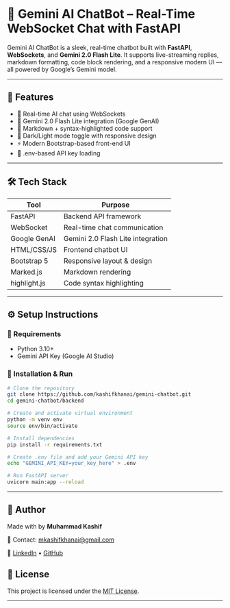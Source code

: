 # 🤖 Gemini AI ChatBot – Real-Time WebSocket Chat with FastAPI

Gemini AI ChatBot is a sleek, real-time chatbot built with **FastAPI**, **WebSockets**, and **Gemini 2.0 Flash Lite**. It supports live-streaming replies, markdown formatting, code block rendering, and a responsive modern UI — all powered by Google’s Gemini model.

---

## 🚀 Features

- 🔌 Real-time AI chat using WebSockets
- 🤖 Gemini 2.0 Flash Lite integration (Google GenAI)
- 📝 Markdown + syntax-highlighted code support
- 🌙 Dark/Light mode toggle with responsive design
- ⚡ Modern Bootstrap-based front-end UI
- 🔐 .env-based API key loading

---

## 🛠️ Tech Stack

| Tool            | Purpose                          |
|-----------------|----------------------------------|
| FastAPI         | Backend API framework            |
| WebSocket       | Real-time chat communication     |
| Google GenAI    | Gemini 2.0 Flash Lite integration|
| HTML/CSS/JS     | Frontend chatbot UI              |
| Bootstrap 5     | Responsive layout & design       |
| Marked.js       | Markdown rendering               |
| highlight.js    | Code syntax highlighting         |

---

## ⚙️ Setup Instructions

### 🔧 Requirements

- Python 3.10+
- Gemini API Key (Google AI Studio)

### 🔌 Installation & Run

```bash
# Clone the repository
git clone https://github.com/kashifkhanai/gemini-chatbot.git
cd gemini-chatbot/backend

# Create and activate virtual environment
python -m venv env
source env/bin/activate

# Install dependencies
pip install -r requirements.txt

# Create .env file and add your Gemini API key
echo "GEMINI_API_KEY=your_key_here" > .env

# Run FastAPI server
uvicorn main:app --reload

```

---

## 🤝 Author

Made with  by **Muhammad Kashif**  

📧 Contact: <mkashifkhanai@gmail.com>

🔗 [LinkedIn](https://www.linkedin.com/in/muhammadxkashif) • [GitHub](https://github.com/kashifkhanai)

## 📄 License

This project is licensed under the [MIT License](./LICENSE).

---

